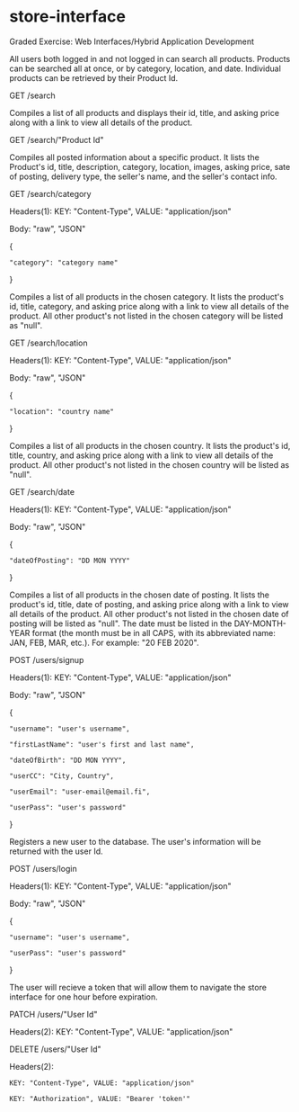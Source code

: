 # store-interface
Graded Exercise: Web Interfaces/Hybrid Application Development



All users both logged in and not logged in can search all products. Products can be searched all at once, or by category, location, and date. Individual products can be retrieved by their Product Id. 



GET /search

Compiles a list of all products and displays their id, title, and asking price along with a link to view all details of the product. 



GET /search/"Product Id"

Compiles all posted information about a specific product. It lists the Product's id, title, description, category, location, images, asking price, sate of posting, delivery type, the seller's name, and the seller's contact info.



GET /search/category

Headers(1): 
KEY: "Content-Type", VALUE: "application/json"

Body: 
"raw", "JSON"

{

	"category": "category name"
	
}

Compiles a list of all products in the chosen category. It lists the product's id, title, category, and asking price along with a link to view all details of the product. All other product's not listed in the chosen category will be listed as "null".



GET /search/location

Headers(1): 
KEY: "Content-Type", VALUE: "application/json"

Body: 
"raw", "JSON"

{

	"location": "country name"
	
}

Compiles a list of all products in the chosen country. It lists the product's id, title, country, and asking price along with a link to view all details of the product. All other product's not listed in the chosen country will be listed as "null".



GET /search/date

Headers(1): 
KEY: "Content-Type", VALUE: "application/json"

Body: 
"raw", "JSON"

{

	"dateOfPosting": "DD MON YYYY"
	
}

Compiles a list of all products in the chosen date of posting. It lists the product's id, title, date of posting, and asking price along with a link to view all details of the product. All other product's not listed in the chosen date of posting will be listed as "null". The date must be listed in the DAY-MONTH-YEAR format (the month must be in all CAPS, with its abbreviated name: JAN, FEB, MAR, etc.). For example: "20 FEB 2020".



POST /users/signup

Headers(1): 
KEY: "Content-Type", VALUE: "application/json"

Body: 
"raw", "JSON"

{

	"username": "user's username",
	
	"firstLastName": "user's first and last name",
	
	"dateOfBirth": "DD MON YYYY", 
	
	"userCC": "City, Country", 
	
	"userEmail": "user-email@email.fi", 
	
	"userPass": "user's password"
	
}

Registers a new user to the database. The user's information will be returned with the user Id. 



POST /users/login

Headers(1): 
KEY: "Content-Type", VALUE: "application/json"

Body: 
"raw", "JSON"

{

	"username": "user's username",
	
	"userPass": "user's password"
	
}

The user will recieve a token that will allow them to navigate the store interface for one hour before expiration.



PATCH /users/"User Id"

Headers(2): KEY: "Content-Type", VALUE: "application/json"



DELETE /users/"User Id"

Headers(2): 

	KEY: "Content-Type", VALUE: "application/json" 

	KEY: "Authorization", VALUE: "Bearer 'token'"

